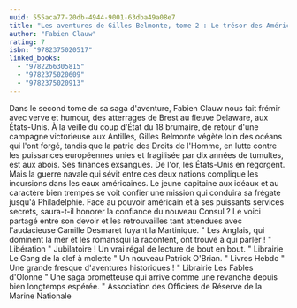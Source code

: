 ```yaml
---
uuid: 555aca77-20db-4944-9001-63dba49a08e7
title: "Les aventures de Gilles Belmonte, tome 2 : Le trésor des Américains"
author: "Fabien Clauw"
rating: 7
isbn: "9782375020517"
linked_books:
  - "9782266305815"
  - "9782375020609"
  - "9782375020913"
---
```


Dans le second tome de sa saga d'aventure, Fabien Clauw nous fait frémir avec verve et humour, des atterrages de Brest au fleuve Delaware, aux États-Unis. À la veille du coup d'État du 18 brumaire, de retour d'une campagne victorieuse aux Antilles, Gilles Belmonte végète loin des océans qui l'ont forgé, tandis que la patrie des Droits de l'Homme, en lutte contre les puissances européennes unies et fragilisée par dix années de tumultes, est aux abois. Ses finances exsangues. De l'or, les États-Unis en regorgent. Mais la guerre navale qui sévit entre ces deux nations complique les incursions dans les eaux américaines. Le jeune capitaine aux idéaux et au caractère bien trempés se voit confier une mission qui conduira sa frégate jusqu'à Philadelphie. Face au pouvoir américain et à ses puissants services secrets, saura-t-il honorer la confiance du nouveau Consul ? Le voici partagé entre son devoir et les retrouvailles tant attendues avec l'audacieuse Camille Desmaret fuyant la Martinique. " Les Anglais, qui dominent la mer et les romansqui la racontent, ont trouvé à qui parler ! " Libération " Jubilatoire ! Un vrai régal de lecture de bout en bout. " Librairie Le Gang de la clef à molette " Un nouveau Patrick O'Brian. " Livres Hebdo " Une grande fresque d'aventures historiques ! " Librairie Les Fables d'Olonne " Une saga prometteuse qui arrive comme une revanche depuis bien longtemps espérée. " Association des Officiers de Réserve de la Marine Nationale